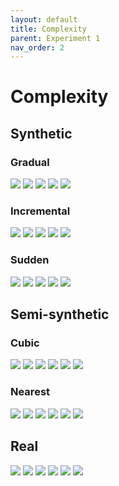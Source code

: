 ```yaml
---
layout: default
title: Complexity
parent: Experiment 1
nav_order: 2
---
```


# Complexity

## Synthetic
### Gradual
![](/meta-concept-descriptor/fig_syn/complexity_grad_0.png)
![](/meta-concept-descriptor/fig_syn/complexity_grad_1.png)
![](/meta-concept-descriptor/fig_syn/complexity_grad_2.png)
![](/meta-concept-descriptor/fig_syn/complexity_grad_3.png)
![](/meta-concept-descriptor/fig_syn/complexity_grad_4.png)

### Incremental
![](/meta-concept-descriptor/fig_syn/complexity_inc_0.png)
![](/meta-concept-descriptor/fig_syn/complexity_inc_1.png)
![](/meta-concept-descriptor/fig_syn/complexity_inc_2.png)
![](/meta-concept-descriptor/fig_syn/complexity_inc_3.png)
![](/meta-concept-descriptor/fig_syn/complexity_inc_4.png)

### Sudden
![](/meta-concept-descriptor/fig_syn/complexity_sudd_0.png)
![](/meta-concept-descriptor/fig_syn/complexity_sudd_1.png)
![](/meta-concept-descriptor/fig_syn/complexity_sudd_2.png)
![](/meta-concept-descriptor/fig_syn/complexity_sudd_3.png)
![](/meta-concept-descriptor/fig_syn/complexity_sudd_4.png)

## Semi-synthetic

### Cubic
![](/meta-concept-descriptor/fig_semi/complexity_cubic_australian_0.png)
![](/meta-concept-descriptor/fig_semi/complexity_cubic_banknote_0.png)
![](/meta-concept-descriptor/fig_semi/complexity_cubic_diabetes_0.png)
![](/meta-concept-descriptor/fig_semi/complexity_cubic_german_0.png)
![](/meta-concept-descriptor/fig_semi/complexity_cubic_vowel_0.png)
![](/meta-concept-descriptor/fig_semi/complexity_cubic_wisconsin_0.png)

### Nearest
![](/meta-concept-descriptor/fig_semi/complexity_nearest_australian_0.png)
![](/meta-concept-descriptor/fig_semi/complexity_nearest_banknote_0.png)
![](/meta-concept-descriptor/fig_semi/complexity_nearest_diabetes_0.png)
![](/meta-concept-descriptor/fig_semi/complexity_nearest_german_0.png)
![](/meta-concept-descriptor/fig_semi/complexity_nearest_vowel_0.png)
![](/meta-concept-descriptor/fig_semi/complexity_nearest_wisconsin_0.png)

## Real
![](/meta-concept-descriptor/fig_rel/complexity_0.png)
![](/meta-concept-descriptor/fig_rel/complexity_1.png)
![](/meta-concept-descriptor/fig_rel/complexity_2.png)
![](/meta-concept-descriptor/fig_rel/complexity_3.png)
![](/meta-concept-descriptor/fig_rel/complexity_4.png)
![](/meta-concept-descriptor/fig_rel/complexity_5.png)
